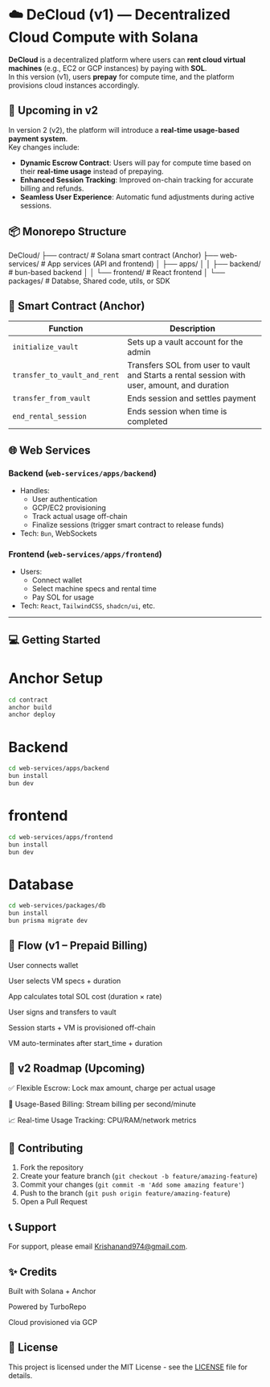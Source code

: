 # ☁️ DeCloud (v1) — Decentralized Cloud Compute with Solana

**DeCloud** is a decentralized platform where users can **rent cloud virtual machines** (e.g., EC2 or GCP instances) by paying with **SOL**.  
In this version (v1), users **prepay** for compute time, and the platform provisions cloud instances accordingly.

## 🚀 Upcoming in v2

In version 2 (v2), the platform will introduce a **real-time usage-based payment system**.  
Key changes include:

- **Dynamic Escrow Contract**: Users will pay for compute time based on their **real-time usage** instead of prepaying.
- **Enhanced Session Tracking**: Improved on-chain tracking for accurate billing and refunds.
- **Seamless User Experience**: Automatic fund adjustments during active sessions.

## 📦 Monorepo Structure

DeCloud/
├── contract/ # Solana smart contract (Anchor)
├── web-services/ # App services (API and frontend)
│ ├── apps/
│ │ ├── backend/ # bun-based backend
│ │ └── frontend/ # React frontend
│ └── packages/ # Databse, Shared code, utils, or SDK



## 🔐 Smart Contract (Anchor)
| Function | Description |
|----------|-------------|
| `initialize_vault` | Sets up a vault account for the admin |
| `transfer_to_vault_and_rent` | Transfers SOL from user to vault and Starts a rental session with user, amount, and duration|
| `transfer_from_vault` | Ends session and settles payment |
| `end_rental_session` | Ends session when time is completed |

## 🌐 Web Services

### Backend (`web-services/apps/backend`)
- Handles:
  - User authentication
  - GCP/EC2 provisioning 
  - Track actual usage off-chain
  - Finalize sessions (trigger smart contract to release funds)
- Tech: `Bun`, WebSockets

### Frontend (`web-services/apps/frontend`)
- Users:
  - Connect wallet
  - Select machine specs and rental time
  - Pay SOL for usage
- Tech: `React`, `TailwindCSS`, `shadcn/ui`, etc.

---

## 💻 Getting Started

# Anchor Setup
```bash
cd contract
anchor build
anchor deploy
```

# Backend
```bash
cd web-services/apps/backend
bun install
bun dev
```

# frontend
```bash 
cd web-services/apps/frontend
bun install
bun dev  
```

# Database
```bash 
cd web-services/packages/db
bun install
bun prisma migrate dev  
```

## 🧪 Flow (v1 – Prepaid Billing)
User connects wallet

User selects VM specs + duration

App calculates total SOL cost (duration × rate)

User signs and transfers to vault

Session starts + VM is provisioned off-chain

VM auto-terminates after start_time + duration

## 🚧 v2 Roadmap (Upcoming)
✅ Flexible Escrow: Lock max amount, charge per actual usage

🔁 Usage-Based Billing: Stream billing per second/minute

📈 Real-time Usage Tracking: CPU/RAM/network metrics


## 🤝 Contributing

1. Fork the repository
2. Create your feature branch (`git checkout -b feature/amazing-feature`)
3. Commit your changes (`git commit -m 'Add some amazing feature'`)
4. Push to the branch (`git push origin feature/amazing-feature`)
5. Open a Pull Request

## 📞 Support

For support, please email Krishanand974@gmail.com.

## ✨ Credits
Built with Solana + Anchor

Powered by TurboRepo

Cloud provisioned via GCP


## 📄 License

This project is licensed under the MIT License - see the [LICENSE](LICENSE) file for details.